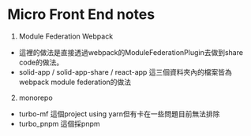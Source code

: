 # Micro Front End notes
1. Module Federation Webpack
- 這裡的做法是直接透過webpack的ModuleFederationPlugin去做到share code的做法。
- solid-app / solid-app-share / react-app 這三個資料夾內的檔案皆為webpack module federation的做法
2. monorepo
- turbo-mf 這個project using yarn但有卡在一些問題目前無法排除
- turbo_pnpm 這個採pnpm